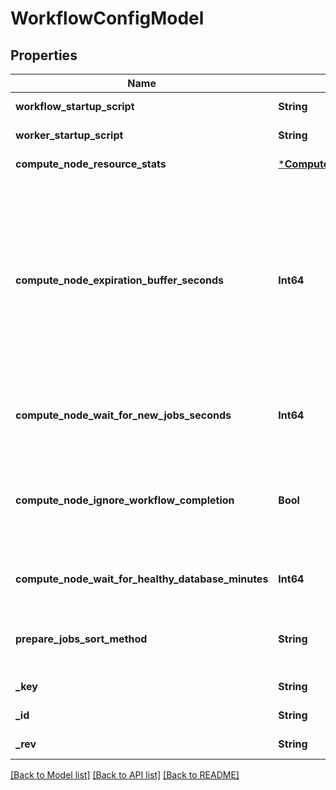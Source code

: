 # WorkflowConfigModel


## Properties
Name | Type | Description | Notes
------------ | ------------- | ------------- | -------------
**workflow_startup_script** | **String** |  | [optional] [default to nothing]
**worker_startup_script** | **String** |  | [optional] [default to nothing]
**compute_node_resource_stats** | [***ComputeNodeResourceStatsModel**](ComputeNodeResourceStatsModel.md) |  | [optional] [default to nothing]
**compute_node_expiration_buffer_seconds** | **Int64** | Inform all compute nodes to shut down this number of seconds before the expiration time. This allows torc to send SIGTERM to all job processes and set all statuses to terminated. Increase the time in cases where the job processes handle SIGTERM and need more time to gracefully shut down. Set the value to 0 to maximize the time given to jobs. If not set, take the database&#39;s default value of 60 seconds. | [optional] [default to nothing]
**compute_node_wait_for_new_jobs_seconds** | **Int64** | Inform all compute nodes to wait for new jobs for this time period before exiting. Does not apply if the workflow is complete. | [optional] [default to nothing]
**compute_node_ignore_workflow_completion** | **Bool** | Inform all compute nodes to ignore workflow completions and hold onto allocations indefinitely. Useful for debugging failed jobs and possibly dynamic workflows where jobs get added after starting. | [optional] [default to false]
**compute_node_wait_for_healthy_database_minutes** | **Int64** | Inform all compute nodes to wait this number of minutes if the database becomes unresponsive. | [optional] [default to nothing]
**prepare_jobs_sort_method** | **String** | Inform all compute nodes to use this sort method when calling the prepare_jobs_for_submission command. | [optional] [default to "gpus_runtime_memory"]
**_key** | **String** |  | [optional] [default to nothing]
**_id** | **String** |  | [optional] [default to nothing]
**_rev** | **String** |  | [optional] [default to nothing]


[[Back to Model list]](../README.md#models) [[Back to API list]](../README.md#api-endpoints) [[Back to README]](../README.md)


